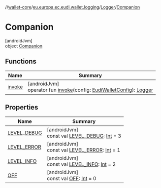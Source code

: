 //[wallet-core](../../../../index.md)/[eu.europa.ec.eudi.wallet.logging](../../index.md)/[Logger](../index.md)/[Companion](index.md)

# Companion

[androidJvm]\
object [Companion](index.md)

## Functions

| Name | Summary |
|---|---|
| [invoke](invoke.md) | [androidJvm]<br>operator fun [invoke](invoke.md)(config: [EudiWalletConfig](../../../eu.europa.ec.eudi.wallet/-eudi-wallet-config/index.md)): [Logger](../index.md) |

## Properties

| Name | Summary |
|---|---|
| [LEVEL_DEBUG](-l-e-v-e-l_-d-e-b-u-g.md) | [androidJvm]<br>const val [LEVEL_DEBUG](-l-e-v-e-l_-d-e-b-u-g.md): [Int](https://kotlinlang.org/api/latest/jvm/stdlib/kotlin/-int/index.html) = 3 |
| [LEVEL_ERROR](-l-e-v-e-l_-e-r-r-o-r.md) | [androidJvm]<br>const val [LEVEL_ERROR](-l-e-v-e-l_-e-r-r-o-r.md): [Int](https://kotlinlang.org/api/latest/jvm/stdlib/kotlin/-int/index.html) = 1 |
| [LEVEL_INFO](-l-e-v-e-l_-i-n-f-o.md) | [androidJvm]<br>const val [LEVEL_INFO](-l-e-v-e-l_-i-n-f-o.md): [Int](https://kotlinlang.org/api/latest/jvm/stdlib/kotlin/-int/index.html) = 2 |
| [OFF](-o-f-f.md) | [androidJvm]<br>const val [OFF](-o-f-f.md): [Int](https://kotlinlang.org/api/latest/jvm/stdlib/kotlin/-int/index.html) = 0 |
